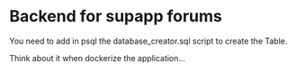 # Backend for supapp forums

You need to add in psql the database_creator.sql script to create the Table.

Think about it when dockerize the application...
